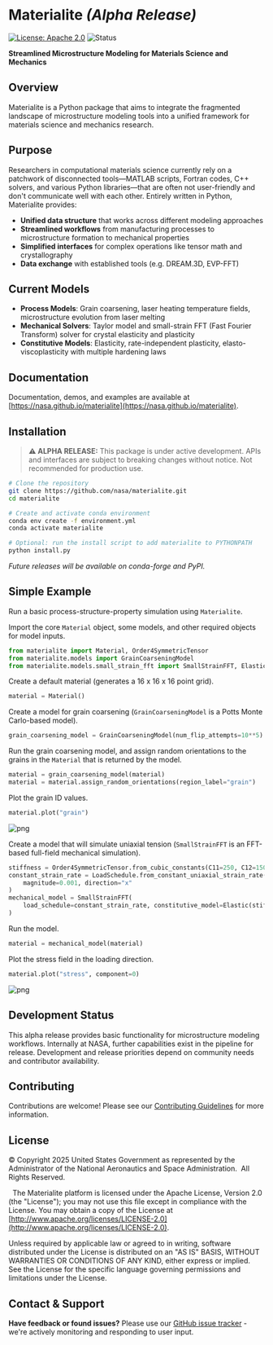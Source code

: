 # Materialite *(Alpha Release)*

[![License: Apache 2.0](https://img.shields.io/badge/License-Apache_2.0-blue.svg)](https://opensource.org/licenses/Apache-2.0)
![Status](https://img.shields.io/badge/status-alpha-red)

**Streamlined Microstructure Modeling for Materials Science and Mechanics**

## Overview

Materialite is a Python package that aims to integrate the fragmented landscape of microstructure modeling tools into a unified framework for materials science and mechanics research.

## Purpose

Researchers in computational materials science currently rely on a patchwork of disconnected tools—MATLAB scripts, Fortran codes, C++ solvers, and various Python libraries—that are often not user-friendly and don't communicate well with each other. Entirely written in Python, Materialite provides:

- **Unified data structure** that works across different modeling approaches
- **Streamlined workflows** from manufacturing processes to microstructure formation to mechanical properties  
- **Simplified interfaces** for complex operations like tensor math and crystallography
- **Data exchange** with established tools (e.g. DREAM.3D, EVP-FFT)

## Current Models

- **Process Models**: Grain coarsening, laser heating temperature fields, microstructure evolution from laser melting
- **Mechanical Solvers**: Taylor model and small-strain FFT (Fast Fourier Transform) solver for crystal elasticity and plasticity
- **Constitutive Models**: Elasticity, rate-independent plasticity, elasto-viscoplasticity with multiple hardening laws

## Documentation

Documentation, demos, and examples are available at [https://nasa.github.io/materialite](https://nasa.github.io/materialite).

## Installation

> **⚠️ ALPHA RELEASE:** This package is under active development. APIs and interfaces are subject to breaking changes without notice. Not recommended for production use.

```bash
# Clone the repository
git clone https://github.com/nasa/materialite.git
cd materialite

# Create and activate conda environment
conda env create -f environment.yml
conda activate materialite

# Optional: run the install script to add materialite to PYTHONPATH
python install.py
```

*Future releases will be available on conda-forge and PyPI.*


## Simple Example

Run a basic process-structure-property simulation using `Materialite`.

Import the core `Material` object, some models, and other required objects for model inputs.

```python
from materialite import Material, Order4SymmetricTensor
from materialite.models import GrainCoarseningModel
from materialite.models.small_strain_fft import SmallStrainFFT, Elastic, LoadSchedule
```

Create a default material (generates a 16 x 16 x 16 point grid).

```python
material = Material()
```

Create a model for grain coarsening (`GrainCoarseningModel` is a Potts Monte Carlo-based model).

```python
grain_coarsening_model = GrainCoarseningModel(num_flip_attempts=10**5)
```

Run the grain coarsening model, and assign random orientations to the grains in the `Material` that is returned by the model.

```python
material = grain_coarsening_model(material)
material = material.assign_random_orientations(region_label="grain")
```

Plot the grain ID values.

```python
material.plot("grain")
```

![png](docs/demos/resources/simple_example_grain.png)

Create a model that will simulate uniaxial tension (`SmallStrainFFT` is an FFT-based full-field mechanical simulation).

```python
stiffness = Order4SymmetricTensor.from_cubic_constants(C11=250, C12=150, C44=120)
constant_strain_rate = LoadSchedule.from_constant_uniaxial_strain_rate(
    magnitude=0.001, direction="x"
)
mechanical_model = SmallStrainFFT(
    load_schedule=constant_strain_rate, constitutive_model=Elastic(stiffness=stiffness)
)
```

Run the model.

```python
material = mechanical_model(material)
```

Plot the stress field in the loading direction.

```python
material.plot("stress", component=0)
```

![png](docs/demos/resources/simple_example_stress_xx.png)

## Development Status

This alpha release provides basic functionality for microstructure modeling workflows. Internally at NASA, further capabilities exist in the pipeline for release. Development and release priorities depend on community needs and contributor availability.

## Contributing

Contributions are welcome! Please see our [Contributing Guidelines](CONTRIBUTING.md) for more information.

## License

&copy; Copyright 2025 United States Government as represented by the Administrator of the National Aeronautics and Space Administration.  All Rights Reserved. 

 
The Materialite platform is licensed under the Apache License, Version 2.0 (the "License"); you may not use this file except in compliance with the License. You may obtain a copy of the License at [http://www.apache.org/licenses/LICENSE-2.0](http://www.apache.org/licenses/LICENSE-2.0). 
 

Unless required by applicable law or agreed to in writing, software distributed under the License is distributed on an "AS IS" BASIS, WITHOUT WARRANTIES OR CONDITIONS OF ANY KIND, either express or implied. See the License for the specific language governing permissions and limitations under the License.

## Contact & Support

**Have feedback or found issues?** Please use our [GitHub issue tracker](https://github.com/nasa/materialite/issues) - we're actively monitoring and responding to user input.